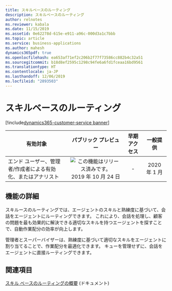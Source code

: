 ```yaml
---
title: スキルベースのルーティング
description: スキルベースのルーティング
author: relnotes
ms.reviewer: kabala
ms.date: 11/15/2019
ms.assetid: 0e62278d-615e-e911-a96c-000d3a1c7bbb
ms.topic: article
ms.service: business-applications
ms.author: mahesh
dynamics365pdf: true
ms.openlocfilehash: ea653af71ef2c206b2f77f73586cc882b4c32a51
ms.sourcegitcommit: b18d8ef2595c1298c94fe6a6fd1fceaa16bd9561
ms.translationtype: HT
ms.contentlocale: ja-JP
ms.lasthandoff: 12/06/2019
ms.locfileid: "2893503"
---
```

# <a name="skill-based-routing"></a>スキルベースのルーティング
[!include[dynamics365-customer-service banner](../includes/dynamics365-customer-service.md)]

| 有効対象    |  パブリック プレビュー | 早期アクセス | 一般提供 | 
| ---------- | :----------: |:----------: |:----------: |
|エンド ユーザー、管理者/作成者による有効化、またはアナリスト|![この機能はリリース済みです。](/dynamics365-release-plan/media/green-checkmark.png "この機能はリリース済みです。") 2019 年 10 月 24 日|-| 2020 年 1 月|






## <a name="feature-details"></a>機能の詳細
<!--feature detail start -->
スキルースのルーティングでは、エージェントのスキルと熟練度に基づいて、会話をエージェントにルーティングできます。 これにより、会話を処理し、顧客の問題を最も効果的に解決できる適切なスキルを持つエージェントを探すことで、自動作業配分の効率が向上します。  

管理者とスーパーバイザーは、熟練度に基づいて適切なスキルをエージェントに割り当てることで、作業配分を最適化できます。 キューを管理せずに、会話をエージェントに直接ルーティングできます。
<!--feature detail end -->










## <a name="see-also"></a>関連項目

[スキル ベースのルーティングの概要](https://docs.microsoft.com/dynamics365/omnichannel/administrator/overview-skill-work-distribution) (ドキュメント)
